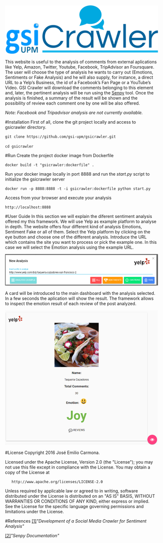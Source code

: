 ![GSICrawler Logo](./front-end/app/images/logo.png)

This website is useful to the analysis of comments from external aplications like Yelp, Amazon, Twitter, Youtube, Facebook, TripAdvisor an Foursquare. The user will choose
the type of analysis he wants to carry out (Emotions, Sentiments or Fake Analysis)
and he will also supply, for instance, a direct URL to a Yelp’s Business, the
id of a Facebook’s Fan Page or a YouTube’s Video. GSI Crawler will download the
comments belonging to this element and, later, the pertinent analysis will be run
using the <a href="https://github.com/gsi-upm/senpy">Senpy</a> tool. Once the analysis is finished, a summary of the result will be
shown and the possibility of review each comment one by one will be also offered.

*Note: Facebook and Tripadvisor analysis are not currently available.*

#Installation
First of all, clone the git project locally and access to gsicrawler directory.
```
git clone https://github.com/gsi-upm/gsicrawler.git

cd gsicrawler
```
#Run
Create the project docker image from Dockerfile
```
docker build -t "gsicrawler:dockerfile" .

```

Run your docker image locally in port 8888 and run the *start.py* script to initialize the gsicrawler server
```
docker run -p 8888:8888 -t -i gsicrawler:dockerfile python start.py

```

Access from your browser and execute your analysis
```
http://localhost:8888
```
#User Guide
In this section we will explain the diferent sentiment analysis offered my this framework. We will use Yelp as example platform to analyse in depth. The website offers four different kind of analysis Emotions, Sentiment Fake or all of them. Select the Yelp platform by clicking on the eye button and choose one of the different analysis. Introduce the URL which contains the site you want to process or pick the example one. In this case we will select the Emotion analysis using the example URL.

![img1](./front-end/app/images/readme_img1.png)

A card will be introduced to the main dashboard with the analysis selected. In a few seconds the aplication will show the result. The framework allows to inspect the emotion result of each review of the post analyzed.

![img2](./front-end/app/images/readme_img2.png)



#License
   Copyright 2016 José Emilio Carmona.

   Licensed under the Apache License, Version 2.0 (the "License");
   you may not use this file except in compliance with the License.
   You may obtain a copy of the License at

       http://www.apache.org/licenses/LICENSE-2.0

   Unless required by applicable law or agreed to in writing, software
   distributed under the License is distributed on an "AS IS" BASIS,
   WITHOUT WARRANTIES OR CONDITIONS OF ANY KIND, either express or implied.
   See the License for the specific language governing permissions and
   limitations under the License.

#References
<a href="http://www.gsi.dit.upm.es/index.php/es/investigacion/publicaciones?view=publication&task=show&id=394">[1]</a>*"Development of a Social Media Crawler for Sentiment Analysis"*

<a href="https://github.com/gsi-upm/senpy">[2]</a>*"Senpy Documentation"*
